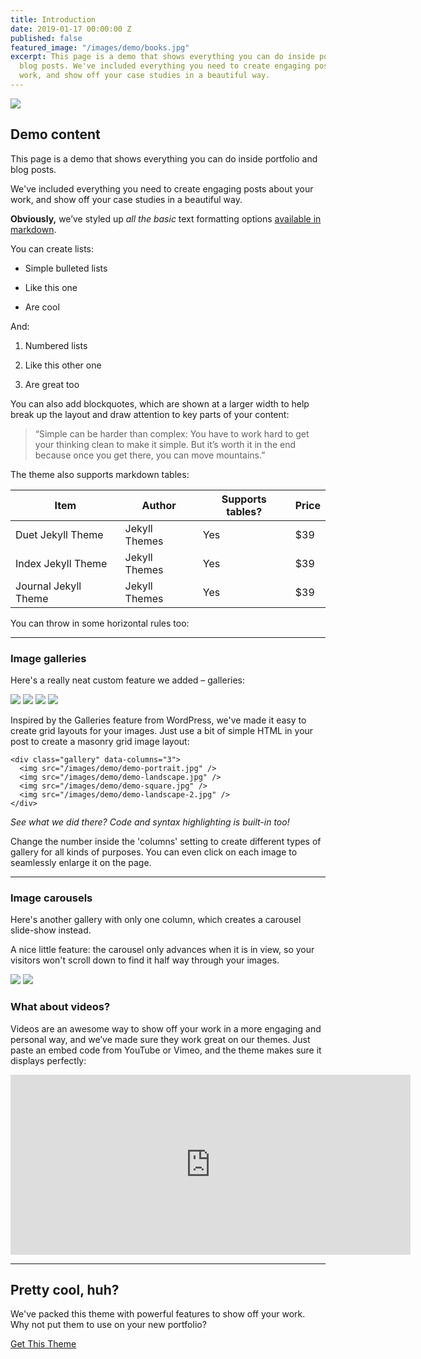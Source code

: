 ```yaml
---
title: Introduction
date: 2019-01-17 00:00:00 Z
published: false
featured_image: "/images/demo/books.jpg"
excerpt: This page is a demo that shows everything you can do inside portfolio and
  blog posts. We've included everything you need to create engaging posts about your
  work, and show off your case studies in a beautiful way.
---
```


![](/images/demo/bookshelf.jpg)

## Demo content

This page is a demo that shows everything you can do inside portfolio and blog posts.

We've included everything you need to create engaging posts about your work, and show off your case studies in a beautiful way.

**Obviously,** we’ve styled up *all the basic* text formatting options [available in markdown](https://github.com/adam-p/markdown-here/wiki/Markdown-Cheatsheet).

You can create lists:

* Simple bulleted lists

* Like this one

* Are cool

And:

1. Numbered lists

2. Like this other one

3. Are great too

You can also add blockquotes, which are shown at a larger width to help break up the layout and draw attention to key parts of your content:

> “Simple can be harder than complex: You have to work hard to get your thinking clean to make it simple. But it’s worth it in the end because once you get there, you can move mountains.”

The theme also supports markdown tables:

| Item                 | Author        | Supports tables? | Price |
| -------------------- | ------------- | ---------------- | ----- |
| Duet Jekyll Theme    | Jekyll Themes | Yes              | $39  |
| Index Jekyll Theme   | Jekyll Themes | Yes              | $39  |
| Journal Jekyll Theme | Jekyll Themes | Yes              | $39  |

You can throw in some horizontal rules too:

---

### Image galleries

Here's a really neat custom feature we added – galleries:

<div class="gallery" data-columns="3">
<img src="/images/demo/demo-portrait.jpg">
<img src="/images/demo/demo-landscape.jpg">
<img src="/images/demo/demo-square.jpg">
<img src="/images/demo/demo-landscape-2.jpg">
</div>

Inspired by the Galleries feature from WordPress, we've made it easy to create grid layouts for your images. Just use a bit of simple HTML in your post to create a masonry grid image layout:

    <div class="gallery" data-columns="3">
      <img src="/images/demo/demo-portrait.jpg" />
      <img src="/images/demo/demo-landscape.jpg" />
      <img src="/images/demo/demo-square.jpg" />
      <img src="/images/demo/demo-landscape-2.jpg" />
    </div>

*See what we did there? Code and syntax highlighting is built-in too!*

Change the number inside the 'columns' setting to create different types of gallery for all kinds of purposes. You can even click on each image to seamlessly enlarge it on the page.

---

### Image carousels

Here's another gallery with only one column, which creates a carousel slide-show instead.

A nice little feature: the carousel only advances when it is in view, so your visitors won't scroll down to find it half way through your images.

<div class="gallery" data-columns="1">
<img src="/images/demo/demo-landscape.jpg">
<img src="/images/demo/demo-landscape-2.jpg">
</div>

### What about videos?

Videos are an awesome way to show off your work in a more engaging and personal way, and we’ve made sure they work great on our themes. Just paste an embed code from YouTube or Vimeo, and the theme makes sure it displays perfectly:

<iframe src="https://player.vimeo.com/video/203710832" width="640" height="288" frameborder="0" webkitallowfullscreen mozallowfullscreen allowfullscreen></iframe>

---

## Pretty cool, huh?

We've packed this theme with powerful features to show off your work. Why not put them to use on your new portfolio?

<a href="https://jekyllthemes.io/theme/simples-blog-jekyll-theme" class="button button--large">Get This Theme</a>
